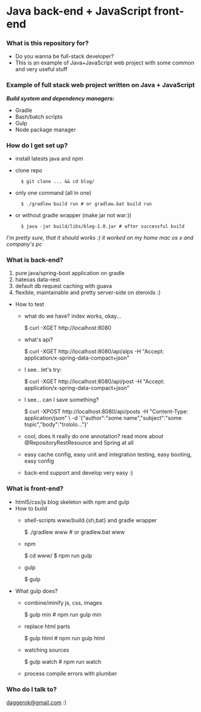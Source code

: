 # Java back-end + JavaScript front-end #

### What is this repository for? ###

* Do you wanna be full-stack developer?
* This is an example of Java+JavaScript web project with some common and very useful stuff

### Example of full stack web project written on Java + JavaScript ###

***Build system and dependency managers:***

* Gradle
* Bash/batch scripts
* Gulp
* Node package manager

### How do I get set up? ###

* install latests java and npm
* clone repo

        $ git clone ... && cd blog/
* only one command (all in one)

        $ ./gradlew build run # or gradlew.bat build run
* or without gradle wrapper (make jar not war:))
        
        $ java -jar build/libs/blog-1.0.jar # after successful build
*I'm pretty sure, that it should works :) it worked on my home mac os x and company's pc*

### What is back-end? ###
1. pure java/spring-boot application on gradle
2. hateoas data-rest
3. default db request caching with guava
4. flexible, maintainable and pretty server-side on steroids :) 

* How to test
    - what do we have? index works, okay...
        
        $ curl -XGET http://localhost:8080
    - what's api?
        
        $ curl -XGET http://localhost:8080/api/alps -H "Accept: application/x-spring-data-compact+json"
    - I see.. let's try:
    
        $ curl -XGET http://localhost:8080/api/post -H "Accept: application/x-spring-data-compact+json" 
    - I see... can I save something?
     
        $ curl -XPOST http://localhost:8080/api/posts -H "Content-Type: application/json" \ 
            -d '{"author":"some name","subject":"some topic","body":"trololo..."}'
    - cool, does it really do one annotation? read more about @RepositoryRestResource and Spring at all
    - easy cache config, easy unit and integration testing, easy booting, easy config
    - back-end support and develop very easy :)
    
### What is front-end? ###

* html5/css/js blog skeleton with npm and gulp 
* How to build
    - shell-scripts www/build.{sh,bat} and gradle wrapper
    
        $ ./gradlew www # or gradlew.bat www
    - npm
        
        $ cd www/
        $ npm run gulp
    - gulp
        
        $ gulp
* What gulp does?
    - combine/minify js, css, images
        
        $ gulp min # npm run gulp min
    - replace html parts
        
        $ gulp html # npm run gulp html
    - watching sources
        
        $ gulp watch # npm run watch
    - process compile errors with plumber

### Who do I talk to? ###

daggerok@gmail.com :)